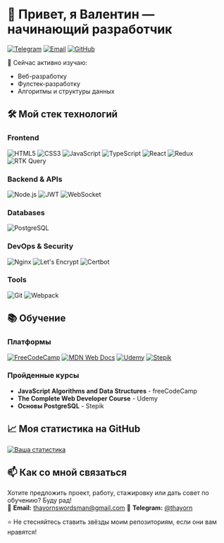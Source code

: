 # 👋 Привет, я Валентин — начинающий разработчик

[![Telegram](https://img.shields.io/badge/-Telegram-0088cc?style=flat&logo=Telegram&logoColor=white)](https://t.me/@thayorn)
[![Email](https://img.shields.io/badge/-Email-%23333?style=flat&logo=gmail)](mailto:thayornswordsman@gmail.com)
[![GitHub](https://img.shields.io/github/followers/ваш_ник?label=Follow%20on%20GitHub&style=social)](https://github.com/Thayorns)

🔭 Сейчас активно изучаю:  
- Веб-разработку
- Фулстек-разработку
- Алгоритмы и структуры данных

## 🛠 Мой стек технологий

### Frontend
![HTML5](https://img.shields.io/badge/-HTML5-E34F26?style=flat&logo=html5&logoColor=white)
![CSS3](https://img.shields.io/badge/-CSS3-1572B6?style=flat&logo=css3&logoColor=white)
![JavaScript](https://img.shields.io/badge/-JavaScript-F7DF1E?style=flat&logo=javascript&logoColor=black)
![TypeScript](https://img.shields.io/badge/-TypeScript-3178C6?style=flat&logo=typescript&logoColor=white)
![React](https://img.shields.io/badge/-React-61DAFB?style=flat&logo=react&logoColor=black)
![Redux](https://img.shields.io/badge/-Redux-764ABC?style=flat&logo=redux&logoColor=white)
![RTK Query](https://img.shields.io/badge/-RTK_Query-764ABC?style=flat&logo=redux&logoColor=white)

### Backend & APIs
![Node.js](https://img.shields.io/badge/-Node.js-339933?style=flat&logo=node.js&logoColor=white)
![JWT](https://img.shields.io/badge/-JWT-000000?style=flat&logo=json-web-tokens&logoColor=white)
![WebSocket](https://img.shields.io/badge/-WebSocket-010101?style=flat&logo=websocket&logoColor=white)

### Databases
![PostgreSQL](https://img.shields.io/badge/-PostgreSQL-4169E1?style=flat&logo=postgresql&logoColor=white)

### DevOps & Security
![Nginx](https://img.shields.io/badge/-Nginx-009639?style=flat&logo=nginx&logoColor=white)
![Let's Encrypt](https://img.shields.io/badge/-Let's_Encrypt-003A70?style=flat&logo=lets-encrypt&logoColor=white)
![Certbot](https://img.shields.io/badge/-Certbot-003A70?style=flat&logo=lets-encrypt&logoColor=white)

### Tools
![Git](https://img.shields.io/badge/-Git-F05032?style=flat&logo=git&logoColor=white)
![Webpack](https://img.shields.io/badge/-Webpack-8DD6F9?style=flat&logo=webpack&logoColor=black)

## 📚 Обучение

### Платформы
[![FreeCodeCamp](https://img.shields.io/badge/-FreeCodeCamp-0A0A23?style=flat&logo=freecodecamp&logoColor=white)](https://www.freecodecamp.org/)
[![MDN Web Docs](https://img.shields.io/badge/-MDN_Web_Docs-000000?style=flat&logo=mdn-web-docs&logoColor=white)](https://developer.mozilla.org/)
[![Udemy](https://img.shields.io/badge/-Udemy-A435F0?style=flat&logo=udemy&logoColor=white)](https://www.udemy.com/)
[![Stepik](https://img.shields.io/badge/-Stepik-01AF00?style=flat&logo=stepik&logoColor=white)](https://stepik.org/)

### Пройденные курсы
- **JavaScript Algorithms and Data Structures** - freeCodeCamp
- **The Complete Web Developer Course** - Udemy
- **Основы PostgreSQL** - Stepik

## 📈 Моя статистика на GitHub

[![Ваша статистика](https://github-readme-stats.vercel.app/api?username=ваш_ник&show_icons=true&theme=default)](https://github.com/Thayorns)

## 📫 Как со мной связаться

Хотите предложить проект, работу, стажировку или дать совет по обучению? Буду рад!  
📧 **Email:** thayornswordsman@gmail.com 
📱 **Telegram:** [@thayorn](https://t.me/@thayorn)  

⭐ Не стесняйтесь ставить звёзды моим репозиториям, если они вам нравятся!